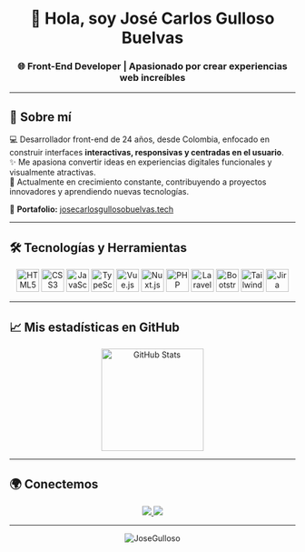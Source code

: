 <!-- Encabezado con banner -->
<h1 align="center">👋 Hola, soy José Carlos Gulloso Buelvas</h1>
<h3 align="center">🌐 Front-End Developer | Apasionado por crear experiencias web increíbles</h3>

---

## 🚀 Sobre mí

💻 Desarrollador front-end de 24 años, desde Colombia, enfocado en construir interfaces **interactivas, responsivas y centradas en el usuario**.  
✨ Me apasiona convertir ideas en experiencias digitales funcionales y visualmente atractivas.  
🎯 Actualmente en crecimiento constante, contribuyendo a proyectos innovadores y aprendiendo nuevas tecnologías.

📂 **Portafolio:** [josecarlosgullosobuelvas.tech](https://josecarlosgullosobuelvas.tech)

---

## 🛠️ Tecnologías y Herramientas

<p align="center">
  <img src="https://cdn.jsdelivr.net/gh/devicons/devicon/icons/html5/html5-original.svg" height="40" alt="HTML5" />
  <img src="https://cdn.jsdelivr.net/gh/devicons/devicon/icons/css3/css3-original.svg" height="40" alt="CSS3" />
  <img src="https://cdn.jsdelivr.net/gh/devicons/devicon/icons/javascript/javascript-original.svg" height="40" alt="JavaScript" />
  <img src="https://cdn.jsdelivr.net/gh/devicons/devicon/icons/typescript/typescript-original.svg" height="40" alt="TypeScript" />
  <img src="https://cdn.jsdelivr.net/gh/devicons/devicon/icons/vuejs/vuejs-original.svg" height="40" alt="Vue.js" />
  <img src="https://cdn.jsdelivr.net/gh/devicons/devicon/icons/nuxtjs/nuxtjs-original.svg" height="40" alt="Nuxt.js" />
  <img src="https://cdn.jsdelivr.net/gh/devicons/devicon/icons/php/php-original.svg" height="40" alt="PHP" />
  <img src="https://cdn.jsdelivr.net/gh/devicons/devicon/icons/laravel/laravel-original.svg" height="40" alt="Laravel" />
  <img src="https://cdn.jsdelivr.net/gh/devicons/devicon/icons/bootstrap/bootstrap-original.svg" height="40" alt="Bootstrap" />
  <img src="https://cdn.jsdelivr.net/gh/devicons/devicon/icons/tailwindcss/tailwindcss-original-wordmark.svg" height="40" alt="TailwindCSS" />
  <img src="https://cdn.jsdelivr.net/gh/devicons/devicon/icons/jira/jira-original.svg" height="40" alt="Jira" />
</p>

---

## 📈 Mis estadísticas en GitHub

<p align="center">
  <img src="https://github-readme-stats.vercel.app/api?username=JoseGulloso&show_icons=true&theme=radical" alt="GitHub Stats" height="180" />
</p>

---

## 🌍 Conectemos

<p align="center">
  <a href="https://www.linkedin.com/in/josecarlosgullosobuelva/" target="_blank">
    <img src="https://img.shields.io/badge/LinkedIn-0A66C2?style=for-the-badge&logo=linkedin&logoColor=white"/>
  </a>
  <a href="http://josegulloso.slack.com" target="_blank">
    <img src="https://img.shields.io/badge/Slack-4A154B?style=for-the-badge&logo=slack&logoColor=white"/>
  </a>
</p>

---

<p align="center">
  <img src="https://komarev.com/ghpvc/?username=JoseGulloso&label=Profile%20views&color=0e75b6&style=flat" alt="JoseGulloso" />
</p>

